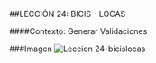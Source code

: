 ##LECCIÓN 24: BICIS - LOCAS

####Contexto: Generar Validaciones

###Imagen
![Leccion 24-bicislocas](http://i65.tinypic.com/24l4t9h.png)

